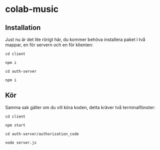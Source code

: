 # colab-music

## Installation

Just nu är det lite rörigt här, du kommer behöva installera paket i två mappar, en för servern och en för klienten:

``` cd client ```

``` npm i ```

``` cd auth-server ```

``` npm i ```


## Kör

Samma sak gäller om du vill köra koden, detta kräver två terminalfönster:

``` cd client ```

``` npm start ```

``` cd auth-server/authorization_code ```

``` node server.js ```